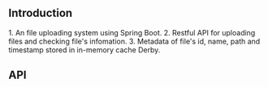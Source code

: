 <h2>Introduction</h2>
1. An file uploading system using Spring Boot.   
2. Restful API for uploading files and checking file's infomation.    
3. Metadata of file's id, name, path and timestamp stored in in-memory cache Derby.    

<h2>API</h2>

